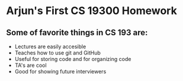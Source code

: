# Arjun's First CS 19300 Homework


## Some of favorite things in CS 193 are:

- Lectures are easily accesible 
- Teaches how to use git and GitHub
- Useful for storing code and for organizing code
- TA's are cool
- Good for showing future interviewers 


